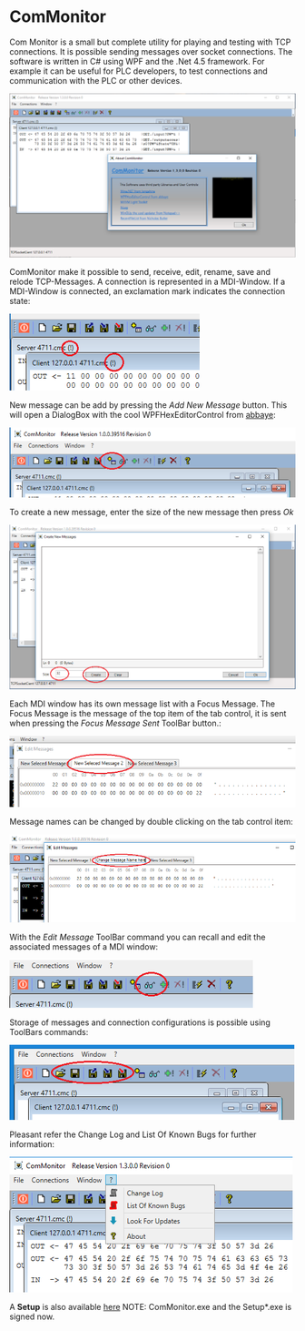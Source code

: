 # ComMonitor
Com Monitor is a small but complete utility for playing and testing with TCP connections. It is possible sending messages over socket connections. The software is written in C# using WPF and the .Net 4.5 framework. For example it can be useful for PLC developers, to test connections and communication with the PLC or other devices.

![img](https://github.com/uhwgmxorg/ComMonitor/blob/master/Doc/1.png)

ComMonitor make it possible to send, receive, edit, rename, save and relode TCP-Messages. A connection is represented in a MDI-Window. If a MDI-Window is connected, an exclamation mark indicates the connection state:

![img](https://github.com/uhwgmxorg/ComMonitor/blob/master/Doc/2.png)

 New message can be add by pressing the *Add New Message* button. This will open a DialogBox with the cool WPFHexEditorControl from [abbaye](https://github.com/abbaye/WPFHexEditorControl):

![img](https://github.com/uhwgmxorg/ComMonitor/blob/master/Doc/3.png)

To create a new message, enter the size of the new message then press *Ok*

![img](https://github.com/uhwgmxorg/ComMonitor/blob/master/Doc/4.png)

Each MDI window has its own message list with a Focus Message. The Focus Message is the message of the top item of the tab control, it is sent when pressing the *Focus Message Sent* ToolBar button.:

![img](https://github.com/uhwgmxorg/ComMonitor/blob/master/Doc/7.png)

Message names can be changed by double clicking on the tab control item:

![img](https://github.com/uhwgmxorg/ComMonitor/blob/master/Doc/6.png)

With the *Edit Message* ToolBar command you can recall and edit the associated messages of a MDI window:

![img](https://github.com/uhwgmxorg/ComMonitor/blob/master/Doc/5.png)

Storage of messages and connection configurations is possible using ToolBars commands:

![img](https://github.com/uhwgmxorg/ComMonitor/blob/master/Doc/8.png)

Pleasant refer the Change Log and List Of Known Bugs for further information:

![img](https://github.com/uhwgmxorg/ComMonitor/blob/master/Doc/9.png)

A **Setup** is also available [here](https://uhwgmxorg.com/ComMonitor/Download/1.9/Setup_ComMonitor_x32_1_9_0_0.exe) NOTE: ComMonitor.exe and the Setup*.exe is signed now.

